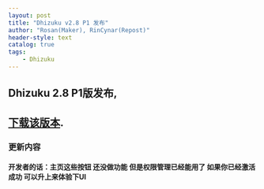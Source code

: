 ```yaml
---
layout: post
title: "Dhizuku v2.8 P1 发布"
author: "Rosan(Maker), RinCynar(Repost)"
header-style: text
catalog: true
tags:
    - Dhizuku
---
```


## Dhizuku 2.8 P1版发布,
## [下载该版本](/file/Dhizuku-v2.8P1.apk).

### 更新内容

#### 开发者的话：主页这些按钮 还没做功能 但是权限管理已经能用了 如果你已经激活成功 可以升上来体验下UI
